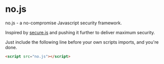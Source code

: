 # no.js
no.js - a no-compromise Javascript security framework.

Inspired by [secure.js](https://github.com/madrobby/secure.js) and pushing it further to deliver maximum security.

Just include the following line before your own scripts imports, and you're done.
```html
<script src="no.js"></script>
```
